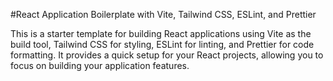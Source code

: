 #React Application Boilerplate with Vite, Tailwind CSS, ESLint, and Prettier

This is a starter template for building React applications using Vite as the build tool, Tailwind CSS for styling, ESLint for linting, and Prettier for code formatting. It provides a quick setup for your React projects, allowing you to focus on building your application features.
